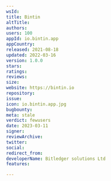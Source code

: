```yaml
---
wsId: 
title: Bintin
altTitle: 
authors: 
users: 100
appId: io.bintin.app
appCountry: 
released: 2021-08-18
updated: 2022-03-16
version: 1.0.0
stars: 
ratings: 
reviews: 
size: 
website: https://bintin.io
repository: 
issue: 
icon: io.bintin.app.jpg
bugbounty: 
meta: stale
verdict: fewusers
date: 2023-03-11
signer: 
reviewArchive: 
twitter: 
social: 
redirect_from: 
developerName: Bitledger solutions Ltd
features: 

---
```


